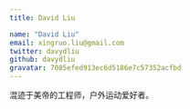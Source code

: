 ```yaml
---
title: David Liu

name: "David Liu"
email: xingruo.liu@gmail.com
twitter: davydliu
github: davydliu
gravatar: 7085efed913ec6d5186e7c57352acfbd
---
```


混迹于美帝的工程师，户外运动爱好者。
